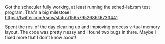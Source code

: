 Got the scheduler fully working, at least running the sched-lab.rsm test program. That's a big milestone! <https://twitter.com/rsms/status/1565795268636733441>

Spent the rest of the day cleaning up and improving process virtual memory layout. The code was pretty messy and I found two bugs in there. Maybe I fixed more that I don't know about!
